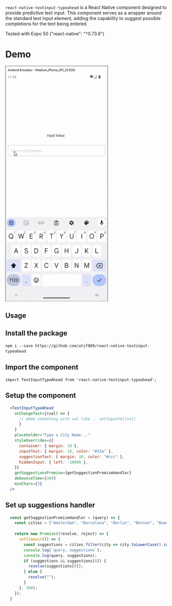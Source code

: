 `react-native-textinput-typeahead` is a React Native component designed to provide predictive text input. This component serves as a wrapper around the standard text input element, adding the capability to suggest possible completions for the text being entered.

Tested with Expo 50 ("react-native": "^0.73.6")

# Demo

![Demo](./docs/demo.gif)

## Usage

## Install the package

`npm i --save https://github.com/atif089/react-native-textinput-typeahead`

## Import the component

`import TextInputTypeAhead from 'react-native-textinput-typeahead';`

## Setup the component

```jsx
  <TextInputTypeAhead
    onChangeText={(val) => {
      // dome something with val like .. setInputVal(val)
      }
    }
    placeholder="Type a City Name..."
    styleOverrides={{
      container: { margin: 10 },
      inputText: { margin: 10, color: "#33a" },
      suggestionText: { margin: 10, color: "#ccc" },
      hiddenInput: { left: -10000 },
    }}
    getSuggestionsPromise={getSuggestionPromiseHandler}
    debounceTime={300}
    minChars={3}
  />
```

## Set up suggestions handler

```js
  const getSuggestionPromiseHandler = (query) => {
    const cities = ["Amsterdam", "Barcelona", "Berlin", "Boston", "Buenos Aires", "Cairo", "Chicago", "Dallas", "Denver", "Detroit", "Dubai", "Essen", "Frankfurt", "Hamburg", "Hong Kong", "Houston", "Istanbul", "Jakarta", "Johannesburg", "Kiev", "London", "Los Angeles", "Madrid", "Manila", "Mexico City", "Miami", "Moscow", "Mumbai", "New York", "Oslo", "Paris", "Philadelphia", "Phoenix", "Portland", "Prague", "Rio de Janeiro", "Rome", "San Francisco", "Seoul", "Shanghai", "Singapore", "Stockholm", "Sydney", "Tokyo", "Toronto", "Vancouver", "Vienna", "Washington DC", "Warsaw", "Zurich"];

    return new Promise((resolve, reject) => {
      setTimeout(() => {
        const suggestions = cities.filter(city => city.toLowerCase().includes(query.toLowerCase()));
        console.log(`query, suggestions`);
        console.log(query, suggestions);
        if (suggestions && suggestions[0]) {
          resolve(suggestions[0]);
        } else {
          resolve("");
        }
      }, 300);
    });
  }
```
